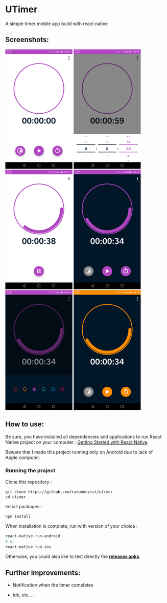 # UTimer

A simple timer mobile app build with react native

## Screenshots:

<img
		width="210"
		alt="Capture 1"
		src="./screenshots/Screenshot_20210131-081407.png">
<img
		width="210"
		alt="Capture 2"
		src="./screenshots/Screenshot_20210131-081722.png">
<img
		width="210"
		alt="Capture 3"
		src="./screenshots/Screenshot_20210131-081752.png">
<img
		width="210"
		alt="Capture 4"
		src="./screenshots/Screenshot_20210131-081808.png">
<img
		width="210"
		alt="Capture 4"
		src="./screenshots/Screenshot_20210131-081816.png">
<img
		width="210"
		alt="Capture 4"
		src="./screenshots/Screenshot_20210131-081828.png">

## How to use:

Be sure, you have installed all dependencies and applications to run React Native project on your computer : [Getting Started with React Native](https://facebook.github.io/react-native/docs/getting-started).

Beware that I made this project running only on Android due to lack of Apple computer.

### Running the project

Clone this repository :

```
git clone https://github.com/radandevist/utimer
cd utimer
```

Install packages :

```
npm install
```

When installation is complete, run with version of your choice :

```bash
react-native run-android
# or
react-native run-ios
```

Otherwise, you could also like to test directly the [**releases apks**](https://github.com/radandevist/utimer/releases/tag/alpha).

## Further improvements:

* Notification when the timer completes

* idk, etc, ...
